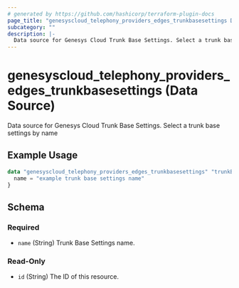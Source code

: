 ```yaml
---
# generated by https://github.com/hashicorp/terraform-plugin-docs
page_title: "genesyscloud_telephony_providers_edges_trunkbasesettings Data Source - terraform-provider-genesyscloud"
subcategory: ""
description: |-
  Data source for Genesys Cloud Trunk Base Settings. Select a trunk base settings by name
---
```


# genesyscloud_telephony_providers_edges_trunkbasesettings (Data Source)

Data source for Genesys Cloud Trunk Base Settings. Select a trunk base settings by name

## Example Usage

```terraform
data "genesyscloud_telephony_providers_edges_trunkbasesettings" "trunkBaseSetting" {
  name = "example trunk base settings name"
}
```

<!-- schema generated by tfplugindocs -->
## Schema

### Required

- `name` (String) Trunk Base Settings name.

### Read-Only

- `id` (String) The ID of this resource.


